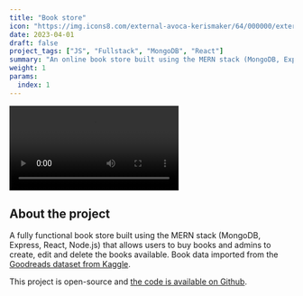 ```yaml
---
title: "Book store"
icon: "https://img.icons8.com/external-avoca-kerismaker/64/000000/external-Online-Book-digital-service-avoca-kerismaker.png"
date: 2023-04-01
draft: false
project_tags: ["JS", "Fullstack", "MongoDB", "React"]
summary: "An online book store built using the MERN stack (MongoDB, Express, React, Node.js)"
weight: 1
params:
  index: 1
---
```


<div>
<video autoplay="true" loop="true" src="https://user-images.githubusercontent.com/35240934/175203442-8d1aea3b-f969-4a9b-945e-397a1bbf4d3a.mp4" />
</div>

## About the project

<p>
A fully functional book store built using the MERN stack (MongoDB, Express, React, Node.js) that allows users to buy books and admins to create, edit and delete the books available.
Book data imported from the <a href="https://www.kaggle.com/datasets/jealousleopard/goodreadsbooks">Goodreads dataset from Kaggle</a>.
</p>

<p>
This project is open-source and <a href="https://github.com/PedroMartelleto/Online-Store/">the code is available on Github</a>.
</p>